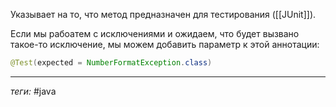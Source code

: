 Указывает на то, что метод предназначен для тестирования ([[JUnit]]).

Если мы рабоатем с исключениями и ожидаем, что будет вызвано такое-то исключение, мы можем добавить параметр к этой аннотации:
```java
@Test(expected = NumberFormatException.class)  
```

---
*теги:* #java 